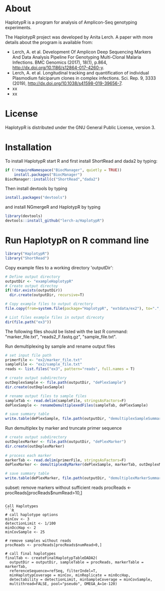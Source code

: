 # About

HaplotypR is a program for analysis of Amplicon-Seq genotyping experiments. 

The HaplotypR project was developed by Anita Lerch. A paper with more details about the program is available from:

  * Lerch, A. et al. Development Of Amplicon Deep Sequencing Markers And Data Analysis Pipeline For Genotyping Multi-Clonal Malaria Infections. BMC Genomics (2017), 18(1), p.864, http://dx.doi.org/10.1186/s12864-017-4260-y.
  * Lerch, A. et al. Longitudinal tracking and quantification of individual Plasmodium falciparum clones in complex infections. Sci. Rep. 9, 3333 (2019), http://dx.doi.org/10.1038/s41598-019-39656-7.
  * xx
  * xx

# License

HaplotypR is distributed under the GNU General Public License, version 3.

# Installation

To install HaplotypR start R and first install ShortRead and dada2 by typing:

```R
if (!requireNamespace("BiocManager", quietly = TRUE))
    install.packages("BiocManager")
BiocManager::install(c("ShortRead","dada2")
```

Then install devtools by typing

```R
install.packages("devtools")
```

and install NGmergeR and HaplotypR by typing

```R
library(devtools)
devtools::install_github("lerch-a/HaplotypR")
```

# Run HaplotypR on R command line

```R
library("HaplotypR")
library("ShortRead")
```

Copy example files to a working directory 'outputDir':
```R
# Define output directory 
outputDir <- "exampleHaplotypR"  
# Create output directoy
if(!dir.exists(outputDir))
  dir.create(outputDir, recursive=T)

# Copy example files to output directory
file.copy(from=system.file(package="HaplotypR", "extdata/ex2"), to=".", recursive = T)

# List files example files in output direcoty
dir(file.path("ex3"))
```
The following files should be listed with the last R command: "marker_file.txt", "reads2_F.fastq.gz", "sample_file.txt". 

Run demultiplexing by sample and rename output files
```R
# set input file path
primerFile <- "ex2/marker_file.txt"
sampleFile <- "ex2/sample_file.txt"
reads <- list.files("ex3", pattern="reads", full.names = T)

# create output subdirectory 
outDeplexSample <- file.path(outputDir, "dePlexSample")
dir.create(outDeplexSample)

# rename output files to sample files
sampleTab <- read.delim(sampleFile, stringsAsFactors=F)
dePlexSample <- renameDemultiplexedFiles(sampleTab, dePlexSample)

# save summary table
write.table(dePlexSample, file.path(outputDir, "demultiplexSampleSummary.txt"), sep="\t", row.names=F)
```

Run demultiplex by marker and truncate primer sequence
```R
# create output subdirectory 
outDeplexMarker <- file.path(outputDir, "dePlexMarker")
dir.create(outDeplexMarker)
  
# process each marker
markerTab <- read.delim(primerFile, stringsAsFactors=F)
dePlexMarker <- demultiplexByMarker(dePlexSample, markerTab, outDeplexMarker)

# save summary table
write.table(dePlexMarker, file.path(outputDir, "demultiplexMarkerSummary.txt"), sep="\t", row.names=F)
```

subset: remove markers without sufficient reads 
procReads <- procReads[procReads$numRead>10,]

```

Call Haplotypes
```R
# call haplotype options
minCov <- 3
detectionLimit <- 1/100
minOccHap <- 2
minCovSample <- 25

# remove samples without reads
procReads <- procReads[procReads$numRead>0,]

# call final haplotypes
finalTab <- createFinalHaplotypTableDADA2(
  outputDir = outputDir, sampleTable = procReads, markerTable = markerTab,
  referenceSequence=refSeq, filterIndel=T,
  minHaplotypCoverage = minCov, minReplicate = minOccHap, 
  detectability = detectionLimit, minSampleCoverage = minCovSample,
  multithread=FALSE, pool="pseudo", OMEGA_A=1e-120)
```
